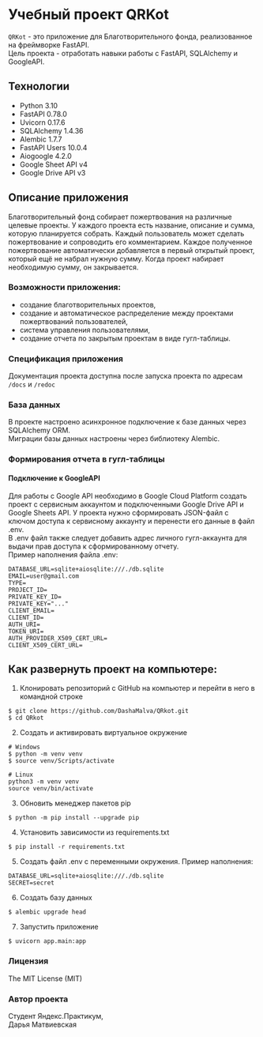 # Учебный проект QRKot
```QRKot``` - это приложение для Благотворительного фонда, реализованное на фреймворке FastAPI.<br>
Цель проекта - отработать навыки работы с FastAPI, SQLAlchemy и GoogleAPI.

## Технологии
- Python 3.10
- FastAPI 0.78.0
- Uvicorn 0.17.6
- SQLAlchemy 1.4.36
- Alembic 1.7.7
- FastAPI Users 10.0.4
- Aiogoogle 4.2.0
- Google Sheet API v4
- Google Drive API v3

## Описание приложения

Благотворительный фонд собирает пожертвования на различные целевые проекты.
У каждого проекта есть название, описание и сумма, которую планируется собрать. 
Каждый пользователь может сделать пожертвование и сопроводить его комментарием.
Каждое полученное пожертвование автоматически добавляется в первый открытый проект, который ещё не набрал нужную сумму.
Когда проект набирает необходимую сумму, он закрывается.


### Возможности приложения:
- создание благотворительных проектов,
- создание и автоматическое распределение между проектами пожертвований пользователей,
- система управления пользователями,
- создание отчета по закрытым проектам в виде гугл-таблицы.

### Спецификация приложения
Документация проекта доступна после запуска проекта по адресам ```/docs``` и ```/redoc```


### База данных
В проекте настроено асинхронное подключение к базе данных через SQLAlchemy ORM.<br>
Миграции базы данных настроены через библиотеку Alembic.


### Формирования отчета в гугл-таблицы
#### Подключение к GoogleAPI
Для работы с Google API необходимо в Google Cloud Platform создать проект с сервисным аккаунтом и подключенными Google Drive API и Google Sheets API. У проекта нужно сформировать JSON-файл с ключом доступа к сервисному аккаунту и перенести его данные в файл .env.<br>
В .env файл также следует добавить адрес личного гугл-аккаунта для выдачи прав доступа к сформированному отчету.<br>
Пример наполнения файла .env:
```
DATABASE_URL=sqlite+aiosqlite:///./db.sqlite
EMAIL=user@gmail.com
TYPE=
PROJECT_ID=
PRIVATE_KEY_ID=
PRIVATE_KEY="..."
CLIENT_EMAIL=
CLIENT_ID=
AUTH_URI=
TOKEN_URI=
AUTH_PROVIDER_X509_CERT_URL=
CLIENT_X509_CERT_URL=
```

## Как развернуть проект на компьютере:
1. Клонировать репозиторий c GitHub на компьютер и перейти в него в командной строке
```
$ git clone https://github.com/DashaMalva/QRkot.git
$ cd QRkot
```
2. Создать и активировать виртуальное окружение
```
# Windows
$ python -m venv venv
$ source venv/Scripts/activate

# Linux
python3 -m venv venv
source venv/bin/activate
```
3. Обновить менеджер пакетов pip
```
$ python -m pip install --upgrade pip
```
4. Установить зависимости из requirements.txt
```
$ pip install -r requirements.txt
```
5. Создать файл .env с переменными окружения. Пример наполнения:
```
DATABASE_URL=sqlite+aiosqlite:///./db.sqlite
SECRET=secret
```
6. Создать базу данных
```
$ alembic upgrade head
```
7. Запустить приложение
```
$ uvicorn app.main:app
```

### Лицензия
The MIT License (MIT)

### Автор проекта
Студент Яндекс.Практикум,<br>
Дарья Матвиевская
